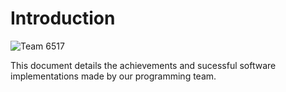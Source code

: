 # Introduction

![Team 6517](./frc.gif)

This document details the achievements and sucessful software implementations made by our programming team.